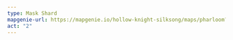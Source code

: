 ```yaml
---
type: Mask Shard
mapgenie-url: https://mapgenie.io/hollow-knight-silksong/maps/pharloom?locationIds=478615
act: "2"
---
```

